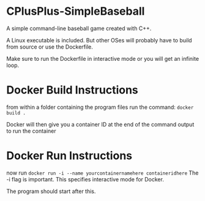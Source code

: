 # CPlusPlus-SimpleBaseball
A simple command-line baseball game created with C++.

A Linux executable is included. But other OSes will probably have to build from source or use the Dockerfile.

Make sure to run the Dockerfile in interactive mode or you will get an infinite loop.

# Docker Build Instructions
from within a folder containing the program files run the command: `docker build .`

Docker will then give you a container ID at the end of the command output to run the container

# Docker Run Instructions
now run `docker run -i --name yourcontainernamehere containeridhere`
The -i flag is important. This specifies interactive mode for Docker.

The program should start after this.
